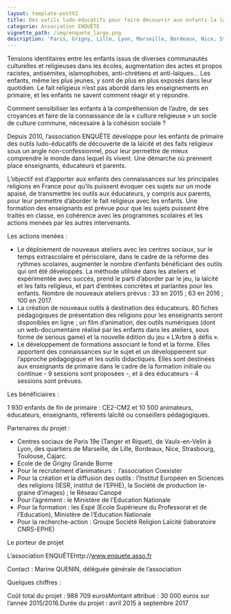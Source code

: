 ```yaml
---
layout: template-postV2
title: Des outils ludo-éducatifs pour faire découvrir aux enfants la laïcité
categorie: Association ENQUÊTE
vignette_path: /img/enquete_large.png
description: 'Paris, Grigny, Lille, Lyon, Marseille, Bordeaux, Nice, Strasbourg … Comment répondre aux tensions ?'
---
```


Tensions identitaires entre les enfants issus de diverses communautés culturelles et religieuses dans les écoles, augmentation des actes et propos racistes, antisémites, islamophobes, anti-chrétiens et anti-laïques… Les enfants, même les plus jeunes, y sont de plus en plus exposés dans leur quotidien. Le fait religieux n’est pas abordé dans les enseignements en primaire, et les enfants ne savent comment réagir et y répondre.

Comment sensibiliser les enfants à la compréhension de l’autre, de ses croyances et faire de la connaissance de la « culture religieuse » un socle de culture commune, nécessaire à la cohésion sociale ?

Depuis 2010, l’association ENQUÊTE développe pour les enfants de primaire des outils ludo-éducatifs de découverte de la laïcité et des faits religieux sous un angle non-confessionnel, pour leur permettre de mieux comprendre le monde dans lequel ils vivent. Une démarche où prennent place enseignants, éducateurs et parents.

L’objectif est d’apporter aux enfants des connaissances sur les principales religions en France pour qu’ils puissent évoquer ces sujets sur un mode apaisé, de transmettre les outils aux éducateurs, y compris aux parents, pour leur permettre d’aborder le fait religieux avec les enfants. Une formation des enseignants est prévue pour que les sujets puissent être traités en classe, en cohérence avec les programmes scolaires et les actions menées par les autres intervenants.



Les actions menées :

* Le déploiement de nouveaux ateliers avec les centres sociaux, sur le temps extrascolaire et périscolaire, dans le cadre de la réforme des rythmes scolaires, augmenter le nombre d’enfants bénéficiant des outils qui ont été développés. La méthode utilisée dans les ateliers et expérimentée avec succès, prend le parti d’aborder par le jeu, la laïcité et les faits religieux, et part d’entrées concrètes et parlantes pour les enfants. Nombre de nouveaux ateliers prévus : 33 en 2015 ; 63 en 2016 ; 100 en 2017.
* La création de nouveaux outils à destination des éducateurs. 80 fiches pédagogiques de présentation des religions pour les enseignants seront disponibles en ligne ; un film d’animation, des outils numériques (dont un web-documentaire réalisé par les enfants dans les ateliers, sous forme de serious game) et la nouvelle édition du jeu « L’Arbre à défis ».
* Le développement de formations associant le fond et la forme. Elles apportent des connaissances sur le sujet et un développement sur l’approche pédagogique et les outils didactiques. Elles sont destinées aux enseignants de primaire dans le cadre de la formation initiale ou continue - 9 sessions sont proposées -, et à des éducateurs - 4 sessions sont prévues.


Les bénéficiaires :

1 930 enfants de fin de primaire : CE2-CM2 et 10 500 animateurs, éducateurs, enseignants, référents laïcité ou conseillers pédagogiques.

Partenaires du projet :

* Centres sociaux de Paris 19e (Tanger et Riquet), de Vaulx-en-Velin à Lyon, des quartiers de Marseille, de Lille, Bordeaux, Nice, Strasbourg, Toulouse, Cajarc.
* Ecole de de Grigny Grande Borne
* Pour le recrutement d’animateurs :  l’association Coexister
* Pour la création et la diffusion des outils : l’Institut Européen en Sciences des religions (IESR, institut de l’EPHE), la Société de production (e-graine d’images) ; le Réseau Canopé
* Pour l’agrément : le Ministère de l’Education Nationale
* Pour la formation : les Espé (Ecole Supérieure du Professorat et de l’Education), Ministère de l’Education Nationale
* Pour la recherche-action : Groupe Société Religion Laïcité (laboratoire CNRS-EPHE)


Le porteur de projet

L’association ENQUÊTEhttp://www.enquete.asso.fr

Contact : Marine QUENIN, déléguée générale de l’association

Quelques chiffres :

Coût total du projet : 988 709 eurosMontant attribué : 30 000 euros sur l’année 2015/2016.Durée du projet : avril 2015 à septembre 2017
